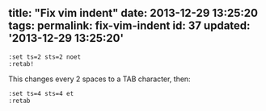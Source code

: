 title: "Fix vim indent"
date: 2013-12-29 13:25:20
tags:
permalink: fix-vim-indent
id: 37
updated: '2013-12-29 13:25:20'
---



```
:set ts=2 sts=2 noet
:retab!
```

This changes every 2 spaces to a TAB character, then:

```
:set ts=4 sts=4 et
:retab
```
